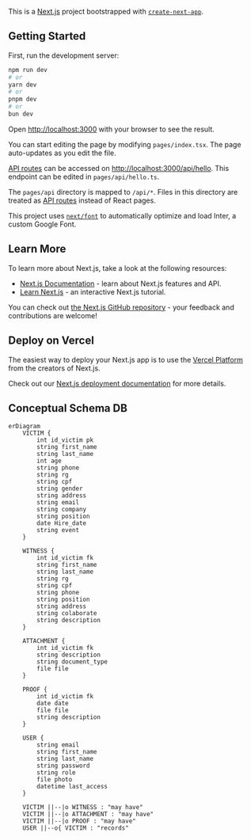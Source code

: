 This is a [Next.js](https://nextjs.org/) project bootstrapped with [`create-next-app`](https://github.com/vercel/next.js/tree/canary/packages/create-next-app).

## Getting Started

First, run the development server:

```bash
npm run dev
# or
yarn dev
# or
pnpm dev
# or
bun dev
```

Open [http://localhost:3000](http://localhost:3000) with your browser to see the result.

You can start editing the page by modifying `pages/index.tsx`. The page auto-updates as you edit the file.

[API routes](https://nextjs.org/docs/api-routes/introduction) can be accessed on [http://localhost:3000/api/hello](http://localhost:3000/api/hello). This endpoint can be edited in `pages/api/hello.ts`.

The `pages/api` directory is mapped to `/api/*`. Files in this directory are treated as [API routes](https://nextjs.org/docs/api-routes/introduction) instead of React pages.

This project uses [`next/font`](https://nextjs.org/docs/basic-features/font-optimization) to automatically optimize and load Inter, a custom Google Font.

## Learn More

To learn more about Next.js, take a look at the following resources:

- [Next.js Documentation](https://nextjs.org/docs) - learn about Next.js features and API.
- [Learn Next.js](https://nextjs.org/learn) - an interactive Next.js tutorial.

You can check out [the Next.js GitHub repository](https://github.com/vercel/next.js/) - your feedback and contributions are welcome!

## Deploy on Vercel

The easiest way to deploy your Next.js app is to use the [Vercel Platform](https://vercel.com/new?utm_medium=default-template&filter=next.js&utm_source=create-next-app&utm_campaign=create-next-app-readme) from the creators of Next.js.

Check out our [Next.js deployment documentation](https://nextjs.org/docs/deployment) for more details.

## Conceptual Schema DB

```mermaid
erDiagram
    VICTIM {
        int id_victim pk
        string first_name
        string last_name
        int age
        string phone
        string rg
        string cpf
        string gender
        string address
        string email
        string company
        string position
        date Hire_date
        string event
    }

    WITNESS {
        int id_victim fk
        string first_name
        string last_name
        string rg
        string cpf
        string phone
        string position
        string address
        string colaborate
        string description
    }

    ATTACHMENT {
        int id_victim fk
        string description
        string document_type
        file file
    }

    PROOF {
        int id_victim fk
        date date
        file file
        string description
    }

    USER {
        string email
        string first_name
        string last_name
        string password
        string role
        file photo
        datetime last_access
    }

    VICTIM ||--|o WITNESS : "may have"
    VICTIM ||--|o ATTACHMENT : "may have"
    VICTIM ||--|o PROOF : "may have"
    USER ||--o{ VICTIM : "records"
